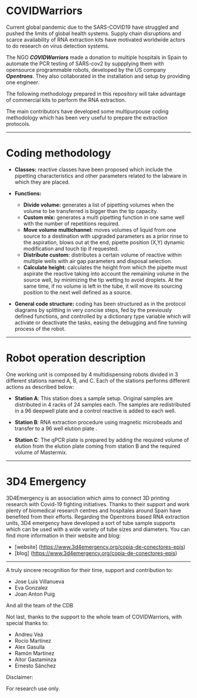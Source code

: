 # COVIDWarriors

Current global pandemic due to the SARS-COVID19 have struggled and pushed the limits of global health systems. Supply chain disruptions and scarce availability of RNA extraction kits have motivated worldwide actors to do research on virus detection systems.

The NGO ***COVIDWarriors*** made a donation to multiple hospitals in Spain to automate the PCR testing of SARS-cov2 by suppplying them with opensource programmable robots, developed by the US company ***Opentrons***. They also collaborated in the installation and setup by providing one engineer.

The following methodology prepared in this repository will take advantage of commercial kits to perform the RNA extraction.

The main contributors have developed some multipurpouse coding methodology which has been very useful to prepare the extraction protocols.

--------------
# Coding methodology


- **Classes:** reactive classes have been proposed which include the pipetting characteristics and other parameters related to the labware in which they are placed.

- **Functions:**

  - **Divide volume:** generates a list of pipetting volumes when the volume to be transferred is bigger than the tip capacity.
  - **Custom mix:** generates a multi pipetting function in one same well with the number of repetitions required.
  - **Move volume multichannel:** moves volumes of liquid from one source to a destination with upgraded parameters as a prior rinse to the aspiration, blows out at the end, pipette position (X,Y) dynamic modification and touch tip if requested.
  - **Distribute custom:** distributes a certain volume of reactive within multiple wells with air gap parameters and disposal selection.
  - **Calculate height:** calculates the height from which the pipette must aspirate the reactive taking into account the remaining volume in the source well, by minimizing the tip wetting to avoid droplets. At the same time, if no volume is left in the tube, it will move its sourcing position to the next well defined as a source.

- **General code structure:** coding has been structured as in the protocol diagrams by splitting in very concise steps, fed by the previously defined functions, and controlled by a dictionary type variable which will activate or deactivate the tasks, easing the debugging and fine tunning process of the robot.

--------------
# Robot operation description

One working unit is composed by 4 multidispensing robots divided in 3 different stations named A, B, and C. Each of the stations performs different actions as described below:

- **Station A**: This station does a sample setup. Original samples are distributed in 4 racks of 24 samples each. The samples are redistributed in a 96 deepwell plate and a control reactive is added to each well.

- **Station B**: RNA extraction procedure using magnetic microbeads and transfer to a 96 well elution plate .

- **Station C**: The qPCR plate is prepared by adding the required volume of elution from the elution plate coming from station B and the required volume of Mastermix.

--------------
# 3D4 Emergency

3D4Emergency is an association which aims to connect 3D printing research with Covid-19 fighting initiatives. Thanks to their support and work plenty of biomedical research centres and hospitales around Spain have benefited from their efforts. Regarding the Opentrons based RNA extraction units, 3D4 emergency have developed a sort of tube sample supports which can be used with a wide variety of tube sizes and diameters.
You can find more information in their website and blog:
- [website] (https://www.3d4emergency.org/copia-de-conectores-epis)
- [blog] (https://www.3d4emergency.org/copia-de-conectores-epis)
--------------
A truly sincere recognition for their time, support and contribution to:

- Jose Luis Villanueva
- Eva Gonzalez
- Joan Anton Puig

And all the team of the CDB

Not last, thanks to the support to the whole team of COVIDWarriors, with special thanks to:
- Andreu Veà
- Rocío Martínez
- Alex Gasulla
- Ramón Martínez
- Aitor Gastaminza
- Ernesto Sánchez

Disclaimer:

For research use only.
